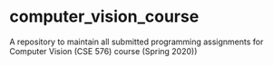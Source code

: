 # computer_vision_course
A repository to maintain all submitted programming assignments for Computer Vision (CSE 576) course (Spring 2020))
